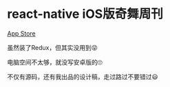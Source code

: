 # react-native iOS版奇舞周刊

[App Store](https://itunes.apple.com/us/app/qi-wu-zhou-kan/id1089804570?mt=8)

虽然装了Redux，但其实没用到😝

电脑空间不太够，就没写安卓版的🙄

不仅有源码，还有我出品的设计稿，走过路过不要错过😃
